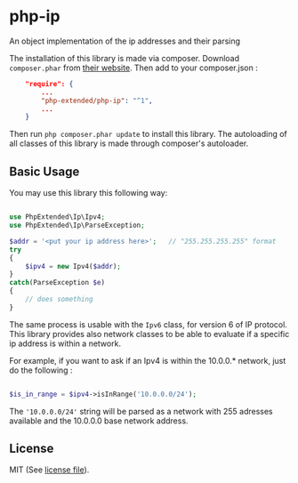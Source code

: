 # php-ip
An object implementation of the ip addresses and their parsing

The installation of this library is made via composer.
Download `composer.phar` from [their website](https://getcomposer.org/download/).
Then add to your composer.json :

```json
	"require": {
		...
		"php-extended/php-ip": "^1",
		...
	}
```
Then run `php composer.phar update` to install this library.
The autoloading of all classes of this library is made through composer's autoloader.

## Basic Usage

You may use this library this following way:

```php

use PhpExtended\Ip\Ipv4;
use PhpExtended\Ip\ParseException;

$addr = '<put your ip address here>'; 	// "255.255.255.255" format
try
{
	$ipv4 = new Ipv4($addr);
}
catch(ParseException $e)
{
	// does something
}
```

The same process is usable with the `Ipv6` class, for version 6 of IP
protocol. This library provides also network classes to be able to evaluate
if a specific ip address is within a network.

For example, if you want to ask if an Ipv4 is within the 10.0.0.* network, 
just do the following :

```php

$is_in_range = $ipv4->isInRange('10.0.0.0/24');

```

The `'10.0.0.0/24'` string will be parsed as a network with 255 adresses
available and the 10.0.0.0 base network address.

## License

MIT (See [license file](LICENSE)).
